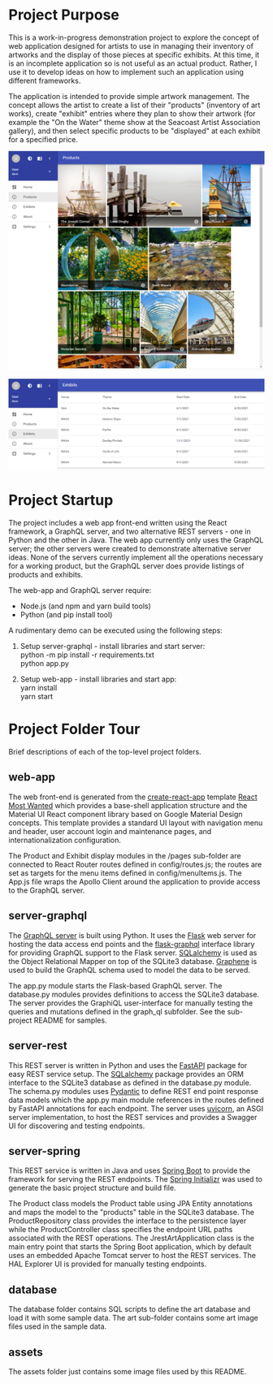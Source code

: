# Project Purpose
This is a work-in-progress demonstration project to explore the concept of web
application designed for artists to use in managing their inventory of artworks
and the display of those pieces at specific exhibits. At this time, it is an
incomplete application so is not useful as an actual product. Rather, I use it
to develop ideas on how to implement such an application using different
frameworks.

The application is intended to provide simple artwork management. The concept
allows the artist to create a list of their "products" (inventory of art
works), create "exhibit" entries where they plan to show their artwork (for
example the "On the Water" theme show at the Seacoast Artist Association
gallery), and then select specific products to be "displayed" at each exhibit
for a specified price.

![Products screen](/assets/Screen-Products.png)

![Exhibits screen](/assets/Screen-Exhibits.png)

# Project Startup
The project includes a web app front-end written using the React framework,
a GraphQL server, and two alternative REST servers - one in Python and
the other in Java. The web app currently only uses the GraphQL server; the other
servers were created to demonstrate alternative server ideas. None of the
servers currently implement all the operations necessary for a working product,
but the GraphQL server does provide listings of products and exhibits.

The web-app and GraphQL server require:
- Node.js (and npm and yarn build tools)
- Python (and pip install tool)

A rudimentary demo can be executed using the following steps:

1. Setup server-graphql - install libraries and start server:  
        python -m pip install -r requirements.txt  
        python app.py

2. Setup web-app - install libraries and start app:  
        yarn install  
        yarn start

# Project Folder Tour

Brief descriptions of each of the top-level project folders.

## web-app
The web front-end is generated from the
[create-react-app](https://reactjs.org/docs/create-a-new-react-app.html#create-react-app)
template [React Most Wanted](https://github.com/TarikHuber/react-most-wanted)
which provides a base-shell application structure and the Material UI React
component library based on Google Material Design concepts. This template
provides a standard UI layout with navigation menu and header, user account
login and maintenance pages, and internationalization configuration.

The Product and Exhibit display modules in the /pages sub-folder are
connected to React Router routes defined in config/routes.js; the
routes are set as targets for the menu items defined in config/menuItems.js.
The App.js file wraps the Apollo Client around the application to provide
access to the GraphQL server.

## server-graphql
The [GraphQL server](https://graphql.org/) is built using Python.
It uses the [Flask](https://flask.palletsprojects.com/) web server for hosting
the data access end points and the
[flask-graphql](https://github.com/graphql-python/flask-graphql) interface library
for providing GraphQL support to the Flask server.
[SQLalchemy](https://www.sqlalchemy.org/) is used as the Object Relational Mapper on top of the SQLite3 database.
[Graphene](https://github.com/graphql-python/graphene) is used to build the GraphQL schema
used to model the data to be served.

The app.py module starts the Flask-based GraphQL server. The database.py
modules provides definitions to access the SQLite3 database. The server provides
the GraphiQL user-interface for manually testing the queries and mutations
defined in the graph_ql subfolder. See the sub-project README for samples.

## server-rest
This REST server is written in Python and uses the
[FastAPI](https://fastapi.tiangolo.com/) package for easy REST service setup.
The [SQLalchemy](https://www.sqlalchemy.org/) package provides an ORM
interface to the SQLite3 database as defined in the database.py module.
The schema.py modules uses [Pydantic](https://pydantic-docs.helpmanual.io/)
to define REST end point response data models which the app.py main module
references in the routes defined by FastAPI annotations for each endpoint.
The server uses [uvicorn](https://www.uvicorn.org/), an ASGI server
implementation, to host the REST services and provides a Swagger UI
for discovering and testing endpoints.

## server-spring
This REST service is written in Java and uses
[Spring Boot](https://spring.io/projects/spring-boot) to provide the framework
for serving the REST endpoints. The [Spring Initializr](https://start.spring.io/)
was used to generate the basic project structure and build file.

The Product class models the Product table using JPA Entity annotations and maps
the model to the "products" table in the SQLite3 database.
The ProductRepository class provides the interface to the persistence layer
while the ProductController class specifies the endpoint URL paths associated
with the REST operations. The JrestArtApplication class is the main entry point
that starts the Spring Boot application, which by default uses an embedded
Apache Tomcat server to host the REST services. The HAL Explorer UI is provided
for manually testing endpoints.

## database
The database folder contains SQL scripts to define the art database and load
it with some sample data. The art sub-folder contains some art image files used
in the sample data.

## assets
The assets folder just contains some image files used by this README.
